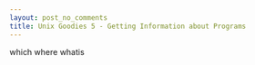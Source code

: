 ```yaml
---
layout: post_no_comments
title: Unix Goodies 5 - Getting Information about Programs
---
```


<span class="drops"></span>
which where whatis